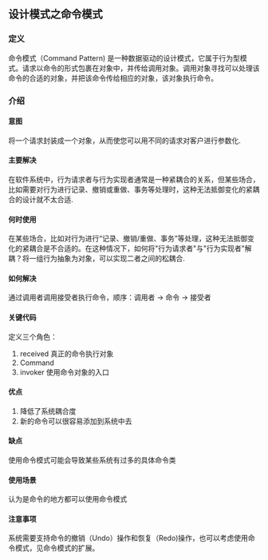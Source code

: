 ## 设计模式之命令模式

### 定义
命令模式（Command Pattern) 是一种数据驱动的设计模式，它属于行为型模式。请求以命令的形式包裹在对象中，并传给调用对象。调用对象寻找可以处理该命令的合适的对象，并把该命令传给相应的对象，该对象执行命令。


### 介绍

#### 意图
将一个请求封装成一个对象，从而使您可以用不同的请求对客户进行参数化.

#### 主要解决
在软件系统中，行为请求者与行为实现者通常是一种紧耦合的关系，但某些场合，比如需要对行为进行记录、撤销或重做、事务等处理时，这种无法抵御变化的紧耦合的设计就不太合适.

#### 何时使用
在某些场合，比如对行为进行“记录、撤销/重做、事务”等处理，这种无法抵御变化的紧耦合是不合适的。在这种情况下，如何将"行为请求者"与"行为实现者"解耦？将一组行为抽象为对象，可以实现二者之间的松耦合.

#### 如何解决
通过调用者调用接受者执行命令，顺序：调用者 -> 命令 -> 接受者

#### 关键代码
定义三个角色：
1. received 真正的命令执行对象
2. Command
3. invoker 使用命令对象的入口

#### 优点
1. 降低了系统耦合度
2. 新的命令可以很容易添加到系统中去

#### 缺点
使用命令模式可能会导致某些系统有过多的具体命令类

#### 使用场景
认为是命令的地方都可以使用命令模式

#### 注意事项
系统需要支持命令的撤销（Undo）操作和恢复（Redo)操作，也可以考虑使用命令模式，见命令模式的扩展。